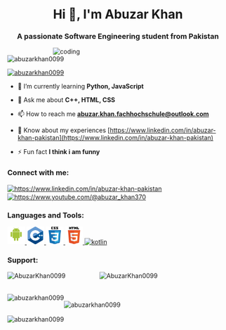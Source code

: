 <h1 align="center">Hi 👋, I'm Abuzar Khan</h1>
<h3 align="center">A passionate Software Engineering student from Pakistan</h3>

<img align="right" alt="coding" width="400" src="https://media.giphy.com/media/qgQUggAC3Pfv687qPC/giphy.gif">

<p align="left"> <img src="https://komarev.com/ghpvc/?username=abuzarkhan0099&label=Profile%20views&color=0e75b6&style=flat" alt="abuzarkhan0099" /> </p>

<p align="left"> <a href="https://github.com/ryo-ma/github-profile-trophy"><img src="https://github-profile-trophy.vercel.app/?username=abuzarkhan0099" alt="abuzarkhan0099" /></a> </p>

- 🌱 I’m currently learning **Python, JavaScript**

- 💬 Ask me about **C++, HTML, CSS**

- 📫 How to reach me **abuzar.khan.fachhochschule@outlook.com**

- 📄 Know about my experiences [https://www.linkedin.com/in/abuzar-khan-pakistan](https://www.linkedin.com/in/abuzar-khan-pakistan)

- ⚡ Fun fact **I think i am funny**

<h3 align="left">Connect with me:</h3>
<p align="left">
<a href="https://linkedin.com/in/https://www.linkedin.com/in/abuzar-khan-pakistan" target="blank"><img align="center" src="https://raw.githubusercontent.com/rahuldkjain/github-profile-readme-generator/master/src/images/icons/Social/linked-in-alt.svg" alt="https://www.linkedin.com/in/abuzar-khan-pakistan" height="30" width="40" /></a>
<a href="https://www.youtube.com/c/https://www.youtube.com/@abuzar_khan370" target="blank"><img align="center" src="https://raw.githubusercontent.com/rahuldkjain/github-profile-readme-generator/master/src/images/icons/Social/youtube.svg" alt="https://www.youtube.com/@abuzar_khan370" height="30" width="40" /></a>
</p>

<h3 align="left">Languages and Tools:</h3>
<p align="left"> <a href="https://developer.android.com" target="_blank" rel="noreferrer"> <img src="https://raw.githubusercontent.com/devicons/devicon/master/icons/android/android-original-wordmark.svg" alt="android" width="40" height="40"/> </a> <a href="https://www.w3schools.com/cpp/" target="_blank" rel="noreferrer"> <img src="https://raw.githubusercontent.com/devicons/devicon/master/icons/cplusplus/cplusplus-original.svg" alt="cplusplus" width="40" height="40"/> </a> <a href="https://www.w3schools.com/css/" target="_blank" rel="noreferrer"> <img src="https://raw.githubusercontent.com/devicons/devicon/master/icons/css3/css3-original-wordmark.svg" alt="css3" width="40" height="40"/> </a> <a href="https://www.w3.org/html/" target="_blank" rel="noreferrer"> <img src="https://raw.githubusercontent.com/devicons/devicon/master/icons/html5/html5-original-wordmark.svg" alt="html5" width="40" height="40"/> </a> <a href="https://kotlinlang.org" target="_blank" rel="noreferrer"> <img src="https://www.vectorlogo.zone/logos/kotlinlang/kotlinlang-icon.svg" alt="kotlin" width="40" height="40"/> </a> </p>

<h3 align="left">Support:</h3>
<p><a href="https://www.buymeacoffee.com/AbuzarKhan0099"> <img align="left" src="https://cdn.buymeacoffee.com/buttons/v2/default-yellow.png" height="50" width="210" alt="AbuzarKhan0099" /></a><a href="https://ko-fi.com/AbuzarKhan0099"> <img align="left" src="https://cdn.ko-fi.com/cdn/kofi3.png?v=3" height="50" width="210" alt="AbuzarKhan0099" /></a></p><br><br>

<p><img align="left" src="https://github-readme-stats.vercel.app/api/top-langs?username=abuzarkhan0099&show_icons=true&locale=en&layout=compact" alt="abuzarkhan0099" /></p>

<p>&nbsp;<img align="center" src="https://github-readme-stats.vercel.app/api?username=abuzarkhan0099&show_icons=true&locale=en" alt="abuzarkhan0099" /></p>

<p><img align="center" src="https://github-readme-streak-stats.herokuapp.com/?user=abuzarkhan0099&" alt="abuzarkhan0099" /></p>
